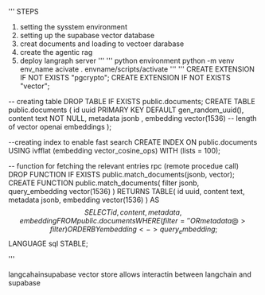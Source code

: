 ''' 
STEPS
1. setting the sysstem environment
2. setting up the supabase vector database
3. creat documents and loading to vectoer darabase
4. create the agentic rag
5. deploy langraph server
  '''
'''
python environment python -m venv env_name
acivate . envname/scripts/activate
'''
'''
CREATE EXTENSION IF NOT EXISTS "pgcrypto";
CREATE EXTENSION IF NOT EXISTS "vector";

-- creating table
DROP TABLE IF EXISTS public.documents;
CREATE TABLE public.documents (
  id uuid PRIMARY KEY DEFAULT gen_random_uuid(),
  content text NOT NULL,
  metadata jsonb ,
  embedding vector(1536) -- length of vector openai embeddings
);
  
--creating index to enable fast search
CREATE INDEX ON public.documents
  USING ivfflat (embedding vector_cosine_ops)
  WITH (lists = 100);
  
-- function for fetching the relevant entries rpc (remote procedue call)
DROP FUNCTION IF EXISTS public.match_documents(jsonb, vector);
CREATE FUNCTION public.match_documents(
  filter jsonb,
  query_embedding vector(1536)
)
RETURNS TABLE(
  id uuid,
  content text,
  metadata jsonb,
  embedding vector(1536)
) AS $$
  SELECT id, content, metadata, embedding
  FROM public.documents
  WHERE (filter = '{}' OR metadata @> filter)
  ORDER BY embedding <-> query_embedding;
$$ LANGUAGE sql STABLE;
  
'''

langcahainsupabase vector store allows interactin between langchain and supabase